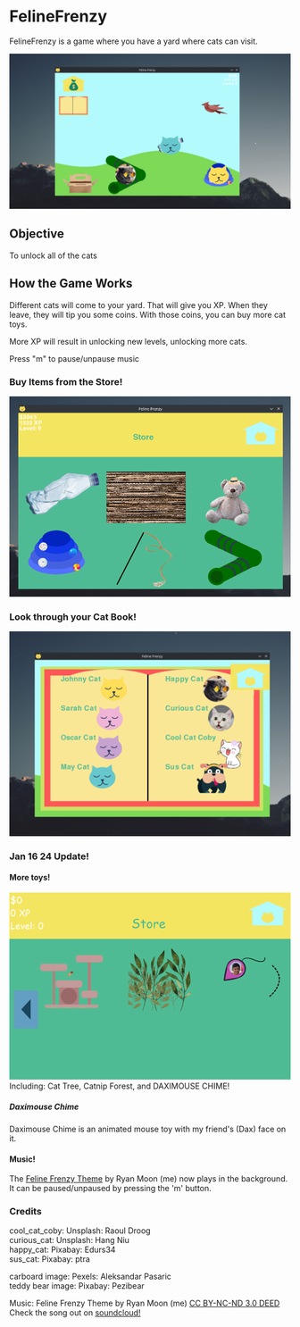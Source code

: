# FelineFrenzy
FelineFrenzy is a game where you have a yard where cats can visit.

![Homescreen of Feline Frenzy](preview_images/preview_image.png)

## Objective
To unlock all of the cats

## How the Game Works
Different cats will come to your yard. That will give you XP.
When they leave, they will tip you some coins. With those coins, you can buy more cat toys.

More XP will result in unlocking new levels, unlocking more cats.

Press "m" to pause/unpause music

### Buy Items from the Store!
![The Store](preview_images/store_preview.png)

### Look through your Cat Book!
![Cat Book](preview_images/cat_book_preview.png)

### Jan 16 24 Update!

#### More toys!
![More Toys](preview_images/more_toys.png)
Including: Cat Tree, Catnip Forest, and DAXIMOUSE CHIME!

##### Daximouse Chime
Daximouse Chime is an animated mouse toy with my friend's (Dax) face on it.

#### Music!
The [Feline Frenzy Theme](https://soundcloud.com/ryan-moon-895940782/feline-frenzy-theme) by Ryan Moon (me) now plays in the background. It can be paused/unpaused by pressing the 'm' button.

### Credits
cool_cat_coby: Unsplash: Raoul Droog <br />
curious_cat: Unsplash: Hang Niu <br />
happy_cat: Pixabay: Edurs34 <br />
sus_cat: Pixabay: ptra <br />

carboard image: Pexels: Aleksandar Pasaric <br />
teddy bear image: Pixabay: Pezibear <br />

Music: Feline Frenzy Theme by Ryan Moon (me)
[CC BY-NC-ND 3.0 DEED](https://creativecommons.org/licenses/by-nc-nd/3.0/)
Check the song out on [soundcloud!](https://soundcloud.com/ryan-moon-895940782/feline-frenzy-theme)
